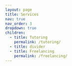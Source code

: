 ```yaml
---
layout: page
title: Services
nav: true
nav_order: 3
dropdown: true
children:
  - title: Tutoring
    permalink: /tutoring/
  - title: divider
  - title: Freelancing
    permalink: /freelancing/
---
```

